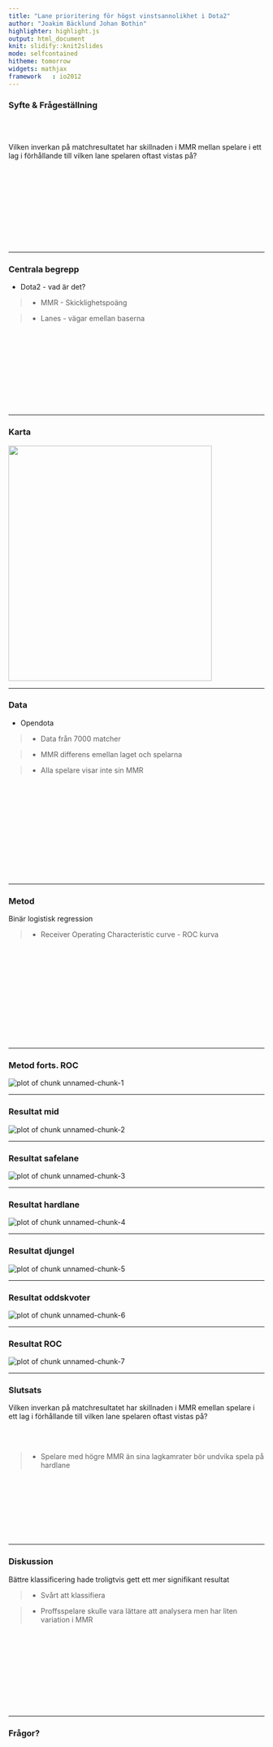 ```yaml
---
title: "Lane prioritering för högst vinstsannolikhet i Dota2"
author: "Joakim Bäcklund Johan Bothin"
highlighter: highlight.js
output: html_document
knit: slidify::knit2slides
mode: selfcontained
hitheme: tomorrow
widgets: mathjax
framework   : io2012
---
```


<style>
.title-slide {
  background-color: #FFFFFF; /* #EDE0CF; ; #CA9F9D*/
}
.title-slide  {
  color: #000000;
}

  .reveal h3 {
      color: #c1d192;
      text-align: left;
      padding-bottom: 10px;
      font-family: Impact, sans-serif;
  }
  .reveal h4 {
      color: #c1d192;
      text-align: left;
      padding-bottom: 10px;
      font-family: Impact, sans-serif;
  }
  .reveal h5 {
      color: #c1d192;
      text-align: left;
      padding-bottom: 10px;
      font-family: Impact, sans-serif;
  }
</style>





### Syfte & Frågeställning

<br><br>

Vilken inverkan på matchresultatet har skillnaden i MMR mellan spelare i
ett lag i förhållande till vilken lane spelaren oftast vistas på?


 
<br><br><br><br><br><br><br><br><br>

---

### Centrala begrepp

  - Dota2 - vad är det?

> - MMR - Skicklighetspoäng

> - Lanes - vägar emellan baserna

<br><br><br><br><br><br><br><br><br>

---

### Karta

<img src="minimap.jpg" height="463px" width="400px" />

---

### Data

   - Opendota

>  - Data från 7000 matcher

>  - MMR differens emellan laget och spelarna

>  - Alla spelare visar inte sin MMR


<br><br><br><br><br><br><br><br><br><br><br>

---

### Metod

Binär logistisk regression

>  - Receiver Operating Characteristic curve - ROC kurva 


<br><br><br><br><br><br><br><br><br><br><br>

---

### Metod forts. ROC

![plot of chunk unnamed-chunk-1](assets/fig/unnamed-chunk-1-1.png)

---

### Resultat mid

![plot of chunk unnamed-chunk-2](assets/fig/unnamed-chunk-2-1.png)

---

### Resultat safelane

![plot of chunk unnamed-chunk-3](assets/fig/unnamed-chunk-3-1.png)

----

### Resultat hardlane

![plot of chunk unnamed-chunk-4](assets/fig/unnamed-chunk-4-1.png)

---

### Resultat djungel

![plot of chunk unnamed-chunk-5](assets/fig/unnamed-chunk-5-1.png)

---

### Resultat oddskvoter

![plot of chunk unnamed-chunk-6](assets/fig/unnamed-chunk-6-1.png)

---

### Resultat ROC

![plot of chunk unnamed-chunk-7](assets/fig/unnamed-chunk-7-1.png)

---

### Slutsats

Vilken inverkan på matchresultatet har skillnaden i MMR emellan spelare i ett lag i förhållande till vilken lane spelaren oftast vistas på?

<br><br>

>  - Spelare med högre MMR än sina lagkamrater bör undvika spela på hardlane

<br><br><br><br><br><br><br>

---

### Diskussion

Bättre klassificering hade troligtvis gett ett mer signifikant resultat

>  - Svårt att klassifiera

>  - Proffsspelare skulle vara lättare att analysera men har liten variation i MMR

<br><br><br><br><br><br><br><br><br>

---
### Frågor?
<br><br><br><br><br><br><br><br><br><br><br><br><br><br>






